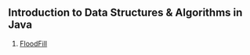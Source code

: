 ## Introduction to Data Structures & Algorithms in Java
1. [FloodFill](https://github.com/pp8a/Professional_Java_SE_Development/tree/main/Data_Structures_%26_Algorithms/flood-fill)
